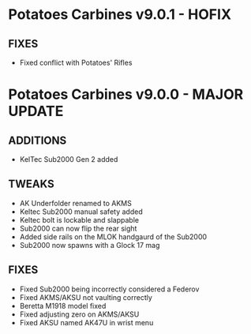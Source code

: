 # Potatoes Carbines v9.0.1 - HOFIX

## FIXES
- Fixed conflict with Potatoes' Rifles

# Potatoes Carbines v9.0.0 - MAJOR UPDATE

## ADDITIONS
- KelTec Sub2000 Gen 2 added


## TWEAKS
- AK Underfolder renamed to AKMS
- Keltec Sub2000 manual safety added
- Keltec bolt is lockable and slappable
- Sub2000 can now flip the rear sight
- Added side rails on the MLOK handgaurd of the Sub2000
- Sub2000 now spawns with a Glock 17 mag

## FIXES
- Fixed Sub2000 being incorrectly considered a Federov
- Fixed AKMS/AKSU not vaulting correctly
- Beretta M1918 model fixed
- Fixed adjusting zero on AKMS/AKSU
- Fixed AKSU named AK47U in wrist menu